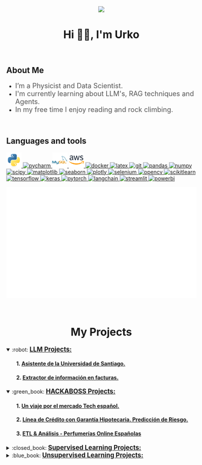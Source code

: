<div align="center">
  <img height="150" src="https://encrypted-tbn0.gstatic.com/images?q=tbn:ANd9GcRikHxvlWklKLXsnJFgRCvKJW1dvLMNJTAw77lyBrIB-x8jbLebKGkREQ54hW8I_lbcDbI&usqp=CAU"  />
</div>

###

<h1 align="center" >Hi 👋🏽, I'm Urko</h1>
<br>

<h2 align="left" >About Me</h2>

- <span style="font-size: 18px; color: #555;">I’m a Physicist and Data Scientist.</span>
- <span style="font-size: 18px; color: #555;">I'm currently learning about LLM's, RAG techniques and Agents.</span>
- <span style="font-size: 18px; color: #555;">In my free time I enjoy reading and rock climbing.</span>
<br>

<h2 align="left" >Languages and tools</h2>

<p align="left"> 
<a href="https://www.python.org" target="_blank"> <img src="https://raw.githubusercontent.com/devicons/devicon/master/icons/python/python-original.svg" alt="python" width="40" height="40"/> </a>
<a href="https://www.jetbrains.com/es-es/pycharm/" target="_blank"> <img src="https://devicon-website.vercel.app/api/pycharm/original.svg" alt="pycharm" width="40" height="40"/> </a>
<a href="https://www.mysql.com" target="_blank"> <img src="https://raw.githubusercontent.com/devicons/devicon/master/icons/mysql/mysql-original-wordmark.svg" alt="mysql" width="40" height="40"/> </a>
<a href="https://aws.amazon.com" target="_blank"> <img src="https://raw.githubusercontent.com/devicons/devicon/master/icons/amazonwebservices/amazonwebservices-original-wordmark.svg" alt="aws" width="40" height="40"/> </a>
<a href="https://www.docker.com/" target="_blank"> <img src="https://devicon-website.vercel.app/api/docker/original.svg" alt="docker" width="40" height="40"/> </a>
<a href="https://www.latex-project.org" target="_blank"> <img src="https://devicon-website.vercel.app/api/latex/original.svg?color=%232EAB6B" alt="latex" width="40" height="40"/> </a>
<a href="https://git-scm.com/" target="_blank"> <img src="https://www.vectorlogo.zone/logos/git-scm/git-scm-icon.svg" alt="git" width="40" height="40"/> </a>
<a href="https://pandas.pydata.org/" target="_blank"> <img src="https://devicon-website.vercel.app/api/pandas/original-wordmark.svg?color=%233CB9AE" alt="pandas" width="40" height="40"/> </a>
<a href="https://numpy.org/" target="_blank"> <img src="https://devicon-website.vercel.app/api/numpy/original.svg" alt="numpy" width="40" height="40"/> </a>
<a href="https://scipy.org/" target="_blank"> <img src="https://avatars.githubusercontent.com/u/288277?s=48&v=4" alt="scipy" width="40" height="40"/> </a>
<a href="https://matplotlib.org/" target="_blank"> <img src="https://cdn.jsdelivr.net/gh/devicons/devicon@latest/icons/matplotlib/matplotlib-original.svg"" alt="matplotlib" width="40" height="40"/> </a>
<a href="https://seaborn.pydata.org/" target="_blank"> <img src="https://raw.githubusercontent.com/mwaskom/seaborn/master/doc/_static/logo-wide-lightbg.svg" alt="seaborn" width="40" height="40"/> </a>
<a href="https://plotly.com/" target="_blank"> <img src="https://cdn.jsdelivr.net/gh/devicons/devicon@latest/icons/plotly/plotly-original.svg" alt="plotly" width="40" height="40"/> </a>
<a href="https://www.selenium.dev/" target="_blank"> <img src="https://devicon-website.vercel.app/api/selenium/original.svg" alt="selenium" width="40" height="40"/> </a>
<a href="https://opencv.org/" target="_blank"> <img src="https://devicon-website.vercel.app/api/opencv/original.svg" alt="opencv" width="40" height="40"/> </a>
<a href="https://scikit-learn.org/" target="_blank"> <img src="https://cdn.jsdelivr.net/gh/devicons/devicon@latest/icons/scikitlearn/scikitlearn-original.svg" alt="scikitlearn" width="40" height="40"/> </a>
<a href="https://www.tensorflow.org/" target="_blank"> <img src="https://devicon-website.vercel.app/api/tensorflow/original.svg" alt="tensorflow" width="40" height="40"/> </a>
<a href="https://keras.io/" target="_blank"> <img src="https://cdn.jsdelivr.net/gh/devicons/devicon@latest/icons/keras/keras-original.svg" alt="keras" width="40" height="40"/> </a>
<a href="https://pytorch.org/" target="_blank"> <img src="https://devicon-website.vercel.app/api/pytorch/original.svg" alt="pytorch" width="40" height="40"/> </a>
<a href="https://www.langchain.com/" target="_blank"> <img src="https://avatars.githubusercontent.com/u/126733545?s=48&v=4" alt="langchain" width="40" height="40"/> </a>
<a href="https://streamlit.io/" target="_blank"> <img src="https://cdn.jsdelivr.net/gh/devicons/devicon@latest/icons/streamlit/streamlit-original.svg" alt="streamlit" width="40" height="40"/> </a>
<a href="https://www.microsoft.com/es-es/power-platform/products/power-bi/" target="_blank"> <img src="https://github.com/microsoft/PowerBI-Icons/blob/main/SVG/Power-BI.svg" alt="powerbi" width="40" height="40"/> </a>
</p>

![](https://raw.githubusercontent.com/UrkoRegueiro/github-stats-transparent/output/generated/languages.svg)

<br>

<h1 align="center"> My Projects </h1>

<details open>
  <summary> :robot: <ins><strong style="font-size: 1.2em;">LLM Projects:</strong></ins> </summary>
  <h4>&nbsp;&nbsp;&nbsp;&nbsp;&nbsp;&nbsp;&nbsp; 1. <a href="https://github.com/UrkoRegueiro/usc_assistant/blob/master/README.md">Asistente de la Universidad de Santiago.</a></h4>
  <h4>&nbsp;&nbsp;&nbsp;&nbsp;&nbsp;&nbsp;&nbsp; 2. <a href="https://github.com/UrkoRegueiro/bill-info-extractor/blob/master/README.md">Extractor de información en facturas.</a></h4>
</details>

<details open>
  <summary> :green_book: <ins><strong style="font-size: 1.2em;">HACKABOSS Projects:</strong></ins> </summary>
  <h4>&nbsp;&nbsp;&nbsp;&nbsp;&nbsp;&nbsp;&nbsp; 1. <a href="https://applicatech.streamlit.app/">Un viaje por el mercado Tech español.</a></h4>
  <h4>&nbsp;&nbsp;&nbsp;&nbsp;&nbsp;&nbsp;&nbsp; 2. <a href="https://github.com/UrkoRegueiro/HELOC_Project/blob/main/README.md">Línea de Crédito con Garantía Hipotecaria. Predicción de Riesgo.</a></h4>
  <h4>&nbsp;&nbsp;&nbsp;&nbsp;&nbsp;&nbsp;&nbsp; 3. <a href="https://github.com/UrkoRegueiro/ETL-Analisis_Perfumerias_Online/blob/main/README.md">ETL & Análisis - Perfumerías Online Españolas</a></h4>
</details>

<details close>
  <summary> :closed_book: <ins><strong style="font-size: 1.2em;">Supervised Learning Projects:</strong></ins> </summary>
  <h4>&nbsp;&nbsp;&nbsp;&nbsp;&nbsp;&nbsp;&nbsp; 1. <a href="https://github.com/UrkoRegueiro/Cardiovascular_Disease_Prediction/blob/main/README.md">Cardiovascular disease prediction using classification algorithms</a></h4>
  <h4>&nbsp;&nbsp;&nbsp;&nbsp;&nbsp;&nbsp;&nbsp; 2. <a href="https://github.com/UrkoRegueiro/Offensive_Language_Detection/blob/main/offensive_language_detection.ipynb">Offensive Language detection using NLP</a></h4>
  <h4>&nbsp;&nbsp;&nbsp;&nbsp;&nbsp;&nbsp;&nbsp; 3. <a href="https://github.com/UrkoRegueiro/Dog_Breed_Recognition/blob/main/README.md">Dog Breed Recognition using CNN</a></h4>
  <h4>&nbsp;&nbsp;&nbsp;&nbsp;&nbsp;&nbsp;&nbsp; 4. <a href="https://github.com/UrkoRegueiro/Car_Price_Prediction/blob/main/car_price_prediction.ipynb">Car price prediction using Regression algorithms</a></h4>
  <h4>&nbsp;&nbsp;&nbsp;&nbsp;&nbsp;&nbsp;&nbsp; 5. <a href="https://github.com/UrkoRegueiro/Diabetes_Prediction/blob/main/Diabetes_Study.ipynb">Diabetes prediction using classification algorithms</a></h4>
</details>

<details close>
  <summary> :blue_book: <ins><strong style="font-size: 1.2em;">Unsupervised Learning Projects:</strong></ins> </summary>
  <h4>&nbsp;&nbsp;&nbsp;&nbsp;&nbsp;&nbsp;&nbsp; 1. <a href="https://github.com/UrkoRegueiro/Client_Segmentation/blob/main/customer_segmentation.ipynb">Credit Card Client Segmentation Project</a></h4>
  <h4>&nbsp;&nbsp;&nbsp;&nbsp;&nbsp;&nbsp;&nbsp; 2. <a href="https://github.com/UrkoRegueiro/Wine_Clustering/blob/main/Wine_clustering.ipynb">Wine Clustering Analysis</a></h4>
</details>


